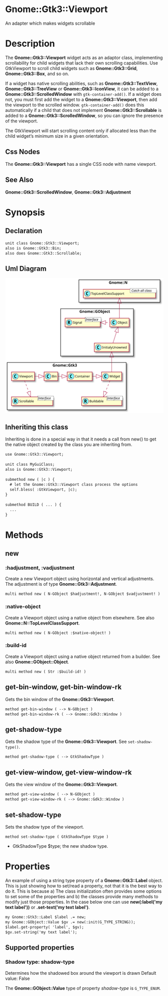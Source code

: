 Gnome::Gtk3::Viewport
=====================

An adapter which makes widgets scrollable

Description
===========

The **Gnome::Gtk3::Viewport** widget acts as an adaptor class, implementing scrollability for child widgets that lack their own scrolling capabilities. Use GtkViewport to scroll child widgets such as **Gnome::Gtk3::Grid**, **Gnome::Gtk3::Box**, and so on.

If a widget has native scrolling abilities, such as **Gnome::Gtk3::TextView**, **Gnome::Gtk3::TreeView** or **Gnome::Gtk3::IconView**, it can be added to a **Gnome::Gtk3::ScrolledWindow** with `gtk-container-add()`. If a widget does not, you must first add the widget to a **Gnome::Gtk3::Viewport**, then add the viewport to the scrolled window. `gtk-container-add()` does this automatically if a child that does not implement **Gnome::Gtk3::Scrollable** is added to a **Gnome::Gtk3::ScrolledWindow**, so you can ignore the presence of the viewport.

The GtkViewport will start scrolling content only if allocated less than the child widget’s minimum size in a given orientation.

Css Nodes
---------

The **Gnome::Gtk3::Viewport** has a single CSS node with name viewport.

See Also
--------

**Gnome::Gtk3::ScrolledWindow**, **Gnome::Gtk3::Adjustment**

Synopsis
========

Declaration
-----------

    unit class Gnome::Gtk3::Viewport;
    also is Gnome::Gtk3::Bin;
    also does Gnome::Gtk3::Scrollable;

Uml Diagram
-----------

![](plantuml/Viewport.svg)

Inheriting this class
---------------------

Inheriting is done in a special way in that it needs a call from new() to get the native object created by the class you are inheriting from.

    use Gnome::Gtk3::Viewport;

    unit class MyGuiClass;
    also is Gnome::Gtk3::Viewport;

    submethod new ( |c ) {
      # let the Gnome::Gtk3::Viewport class process the options
      self.bless( :GtkViewport, |c);
    }

    submethod BUILD ( ... ) {
      ...
    }

Methods
=======

new
---

### :hadjustment, :vadjustment

Create a new Viewport object using horizontal and vertical adjustments. The adjustment is of type **Gnome::Gtk3::Adjustment**.

    multi method new ( N-GObject $hadjustment!, N-GObject $vadjustment! )

### :native-object

Create a Viewport object using a native object from elsewhere. See also **Gnome::N::TopLevelClassSupport**.

    multi method new ( N-GObject :$native-object! )

### :build-id

Create a Viewport object using a native object returned from a builder. See also **Gnome::GObject::Object**.

    multi method new ( Str :$build-id! )

get-bin-window, get-bin-window-rk
---------------------------------

Gets the bin window of the **Gnome::Gtk3::Viewport**.

    method get-bin-window ( --> N-GObject )
    method get-bin-window-rk ( --> Gnome::Gdk3::Window )

get-shadow-type
---------------

Gets the shadow type of the **Gnome::Gtk3::Viewport**. See `set-shadow-type()`.

    method get-shadow-type ( --> GtkShadowType )

get-view-window, get-view-window-rk
-----------------------------------

Gets the view window of the **Gnome::Gtk3::Viewport**.

    method get-view-window ( --> N-GObject )
    method get-view-window-rk ( --> Gnome::Gdk3::Window )

set-shadow-type
---------------

Sets the shadow type of the viewport.

    method set-shadow-type ( GtkShadowType $type )

  * GtkShadowType $type; the new shadow type.

Properties
==========

An example of using a string type property of a **Gnome::Gtk3::Label** object. This is just showing how to set/read a property, not that it is the best way to do it. This is because a) The class initialization often provides some options to set some of the properties and b) the classes provide many methods to modify just those properties. In the case below one can use **new(:label('my text label'))** or **.set-text('my text label')**.

    my Gnome::Gtk3::Label $label .= new;
    my Gnome::GObject::Value $gv .= new(:init(G_TYPE_STRING));
    $label.get-property( 'label', $gv);
    $gv.set-string('my text label');

Supported properties
--------------------

### Shadow type: shadow-type

Determines how the shadowed box around the viewport is drawn Default value: False

The **Gnome::GObject::Value** type of property *shadow-type* is `G_TYPE_ENUM`.

